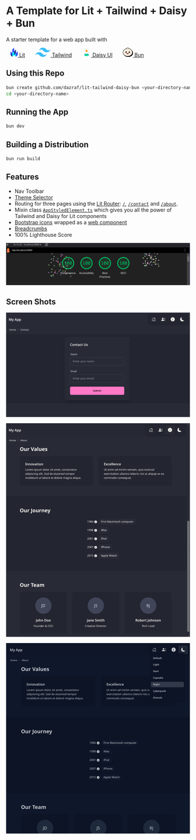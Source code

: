 # A Template for Lit + Tailwind + Daisy + Bun

A starter template for a web app built with

<a href="https://lit.dev/" style="padding: 12px;"><img src="./docs/lit.svg" height="25"> Lit</a>
<a href="https://tailwindcss.com/" style="padding: 12px;"><img src="./docs/tw.svg" height="25"> Tailwind</a>
<a href="https://daisyui.com/" style="padding: 12px;"><img src="./docs/daisy.png" height="25"> Daisy UI</a>
<a href="https://bun.sh/" style="padding: 12px;"><img src="./docs/bun.png" height="25"> Bun</a>

## Using this Repo

```bash
bun create github.com/dazraf/lit-tailwind-daisy-bun <your-directory-name>
cd <your-directory-name>
```

## Running the App

```bash
bun dev
```

## Building a Distribution

```bash
bun run build
```

## Features

- Nav Toolbar
- [Theme Selector](./src/components/ThemeSelector.ts)
- Routing for three pages using the [Lit Router](https://www.npmjs.com/package/@lit-labs/router): [`/`](./src/components/pages/HomePage.ts), [`/contact`](./src/components/pages/ContactPage.ts) and [`/about`](./src/components/pages/AboutPage.ts).
- Mixin class [`AppStyledElement.ts`](./src/components/AppStyledElement.ts) which gives you all the power of Tailwind and Daisy for Lit components
- [Bootstrap icons](https://icons.getbootstrap.com/) wrapped as a [web component](./src/components/Icon.ts)
- [Breadcrumbs](./src/components/Breadcrumbs.ts)
- 100% Lighthouse Score

![](./screenshots/4.png)

## Screen Shots

![](./screenshots/1.png)

![](./screenshots/2.png)

![](./screenshots/3.png)
